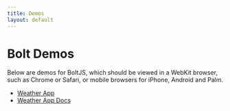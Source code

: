 ```yaml
---
title: Demos
layout: default
---
```


<h1>Bolt Demos</h1>
<p>
  Below are demos for BoltJS, which should be viewed in a WebKit browser, such as Chrome or Safari, or mobile browsers for iPhone, Android and Palm.
</p>

<ul>
  <li><a href="http://boltjs.org/examples/weather-app/" target="_blank">Weather App</a></li>
  <li><a href="http://boltjs.org/examples/weather-app/docs/weather.html" target="_blank">Weather App Docs</a></li>
</ul>
